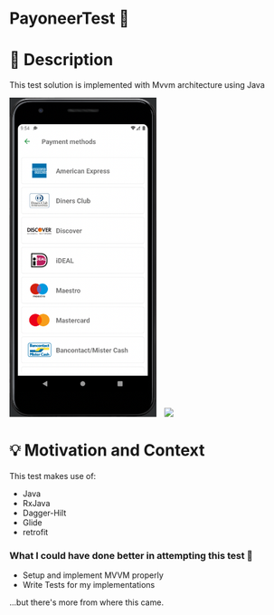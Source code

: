 # PayoneerTest 🚀

# :scroll: Description
This test solution is implemented with Mvvm architecture using Java

<img src="/snapshot.png" width="260">&emsp;<img src="/results/screenshot_2.png" width="260">

# :bulb: Motivation and Context
This test makes use of:
- Java
- RxJava
- Dagger-Hilt
- Glide
- retrofit

### What I could have done better in attempting this test 🤔
- Setup and implement MVVM properly
- Write Tests for my implementations

...but there's more from where this came.


